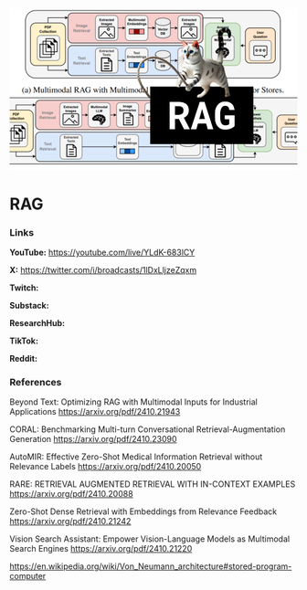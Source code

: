 ![thumbnail](thumbnail.png)

# RAG

### Links

**YouTube:** https://youtube.com/live/YLdK-683lCY

**X:** https://twitter.com/i/broadcasts/1lDxLljzeZqxm

**Twitch:**

**Substack:**

**ResearchHub:**

**TikTok:**

**Reddit:**

### References

Beyond Text: Optimizing RAG with Multimodal Inputs for Industrial Applications
https://arxiv.org/pdf/2410.21943

CORAL: Benchmarking Multi-turn Conversational Retrieval-Augmentation Generation
https://arxiv.org/pdf/2410.23090

AutoMIR: Effective Zero-Shot Medical Information Retrieval without Relevance Labels
https://arxiv.org/pdf/2410.20050

RARE: RETRIEVAL AUGMENTED RETRIEVAL WITH IN-CONTEXT EXAMPLES
https://arxiv.org/pdf/2410.20088

Zero-Shot Dense Retrieval with Embeddings from Relevance Feedback
https://arxiv.org/pdf/2410.21242

Vision Search Assistant: Empower Vision-Language Models as Multimodal Search Engines
https://arxiv.org/pdf/2410.21220

https://en.wikipedia.org/wiki/Von_Neumann_architecture#stored-program-computer
